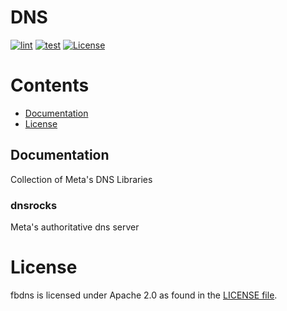 # DNS
[![lint](https://github.com/facebookincubator/dns/actions/workflows/lint.yml/badge.svg)](https://github.com/facebookincubator/dns/actions/workflows/lint.yml)
[![test](https://github.com/facebookincubator/dns/actions/workflows/test.yml/badge.svg)](https://github.com/facebookincubator/dns/actions/workflows/test.yml)
[![License](https://img.shields.io/badge/License-Apache_2.0-blue.svg)](https://opensource.org/licenses/Apache-2.0)


# Contents


- [Documentation](#Documentation)
- [License](#License)

## Documentation
Collection of Meta's DNS Libraries



### dnsrocks
Meta's authoritative dns server

# License
fbdns is licensed under Apache 2.0 as found in the [LICENSE file](LICENSE).
